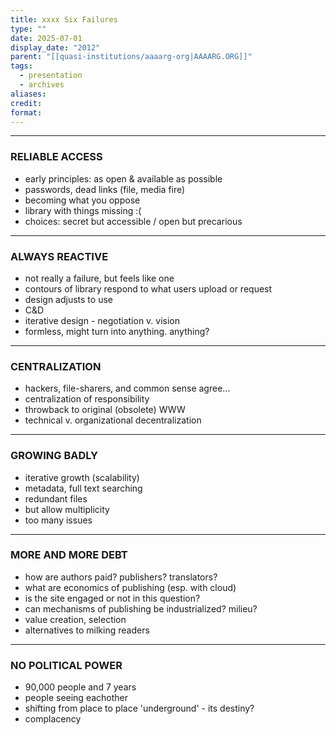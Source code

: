 ```yaml
---
title: xxxx Six Failures
type: ""
date: 2025-07-01
display_date: "2012"
parent: "[[quasi-institutions/aaaarg-org|AAAARG.ORG]]"
tags:
  - presentation
  - archives
aliases: 
credit: 
format:
---
```


---
### RELIABLE ACCESS


- early principles: as open & available as possible
- passwords, dead links (file, media fire)
- becoming what you oppose
- library with things missing :(
- choices: secret but accessible / open but precarious

---
### ALWAYS REACTIVE


- not really a failure, but feels like one
- contours of library respond to what users upload or request
- design adjusts to use
- C&D
- iterative design - negotiation v. vision
- formless, might turn into anything. anything?

---

### CENTRALIZATION


- hackers, file-sharers, and common sense agree...
- centralization of responsibility
- throwback to original (obsolete) WWW
- technical v. organizational decentralization


---


### GROWING BADLY


- iterative growth (scalability)
- metadata, full text searching
- redundant files
- but allow multiplicity
- too many issues


---



### MORE AND MORE DEBT


- how are authors paid? publishers? translators?
- what are economics of publishing (esp. with cloud)
- is the site engaged or not in this question?
- can mechanisms of publishing be industrialized? milieu?
- value creation, selection
- alternatives to milking readers


---


### NO POLITICAL POWER


- 90,000 people and 7 years
- people seeing eachother
- shifting from place to place 'underground' - its destiny?
- complacency